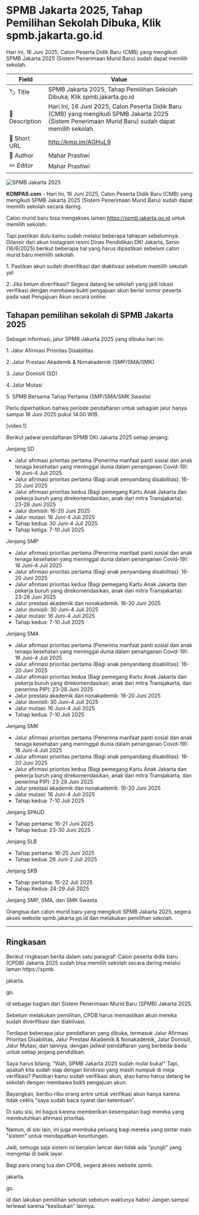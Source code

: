 # SPMB Jakarta 2025, Tahap Pemilihan Sekolah Dibuka, Klik spmb.jakarta.go.id

Hari Ini, 16 Juni 2025, Calon Peserta Didik Baru (CMB) yang mengikuti SPMB Jakarta 2025 (Sistem Penerimaan Murid Baru) sudah dapat memilih sekolah.

| Field         | Value                                                       |
|---------------|-------------------------------------------------------------|
| 🏷️ Title       | SPMB Jakarta 2025, Tahap Pemilihan Sekolah Dibuka, Klik spmb.jakarta.go.id |
| 📝 Description | Hari Ini, 16 Juni 2025, Calon Peserta Didik Baru (CMB) yang mengikuti SPMB Jakarta 2025 (Sistem Penerimaan Murid Baru) sudah dapat memilih sekolah. |
| 🔗 Short URL   | http://kmp.im/AGHuL9 |
| 👤 Author      | Mahar Prastiwi |
| ✏️ Editor      | Mahar Prastiwi |

![SPMB Jakarta 2025](https://asset.kompas.com/crops/Q1xfEXzLAcP02WQErklHsoof7Ec=/17x0:509x328/750x500/data/photo/2025/06/05/68412c823419f.jpg)

**KOMPAS.com** - Hari Ini, 16 Juni 2025, Calon Peserta Didik Baru (CMB) yang mengikuti SPMB Jakarta 2025 (Sistem Penerimaan Murid Baru) sudah dapat memilih sekolah secara daring.

Calon murid baru bisa mengakses laman https://spmb.jakarta.go.id untuk memilih sekolah.

Tapi pastikan dulu kamu sudah melalui beberapa tahapan sebelumnya. Dilansir dari akun Instagram resmi Dinas Pendidikan DKI Jakarta, Senin (16/6/2025) berikut beberapa hal yang harus dipastikan sebelum calon murid baru memilih sekolah.

1\. Pastikan akun sudah diverifikasi dan diaktivasi sebelum memilih sekolah ya!

2\. Jika belum diverifikasi? Segera datang ke sekolah yang jadi lokasi verifikasi dengan membawa bukti pengajuan akun berisi nomor peserta pada saat Pengajuan Akun secara online.

## Tahapan pemilihan sekolah di SPMB Jakarta 2025

Sebagai informasi, jalur SPMB Jakarta 2025 yang dibuka hari ini:

1\. Jalur Afirmasi Prioritas Disabilitas

2\. Jalur Prestasi Akademik & Nonakademik (SMP/SMA/SMK)

3\. Jalur Domisili (SD)

4\. Jalur Mutasi

5\. SPMB Bersama Tahap Pertama (SMP/SMA/SMK Swasta)

Perlu diperhatikan bahwa periode pendaftaran untuk sebagian jalur hanya sampai 18 Juni 2025 pukul 14.00 WIB.

\[video.1\]

Berikut jadwal pendaftaran SPMB DKI Jakarta 2025 setiap jenjang:

Jenjang SD

- Jalur afirmasi prioritas pertama (Penerima manfaat panti sosial dan anak tenaga kesehatan yang meninggal dunia dalam penanganan Covid-19): 16 Juni-4 Juli 2025
- Jalur afirmasi prioritas pertama (Bagi anak penyandang disabilitas): 16-20 Juni 2025
- Jalur afirmasi prioritas kedua (Bagi pemegang Kartu Anak Jakarta dan pekerja buruh yang direkomendasikan, anak dari mitra Transjakarta): 23-28 Juni 2025
- Jalur domisili: 16-20 Juni 2025
- Jalur mutasi: 16 Juni-4 Juli 2025
- Tahap kedua: 30 Juni-4 Juli 2025
- Tahap ketiga: 7-10 Juli 2025

Jenjang SMP

- Jalur afirmasi prioritas pertama (Penerima manfaat panti sosial dan anak tenaga kesehatan yang meninggal dunia dalam penanganan Covid-19): 16 Juni-4 Juli 2025
- Jalur afirmasi prioritas pertama (Bagi anak penyandang disabilitas): 16-20 Juni 2025
- Jalur afirmasi prioritas kedua (Bagi pemegang Kartu Anak Jakarta dan pekerja buruh yang direkomendasikan, anak dari mitra Transjakarta): 23-28 Juni 2025
- Jalur prestasi akademik dan nonakademik: 16-20 Juni 2025
- Jalur domisili: 30 Juni-4 Juli 2025
- Jalur mutasi: 16 Juni-4 Juli 2025
- Tahap kedua: 7-10 Juli 2025

Jenjang SMA

- Jalur afirmasi prioritas pertama (Penerima manfaat panti sosial dan anak tenaga kesehatan yang meninggal dunia dalam penanganan Covid-19): 16 Juni-4 Juli 2025
- Jalur afirmasi prioritas pertama (Bagi anak penyandang disabilitas): 16-20 Juni 2025
- Jalur afirmasi prioritas kedua (Bagi pemegang Kartu Anak Jakarta dan pekerja buruh yang direkomendasikan, anak dari mitra Transjakarta, dan penerima PIP): 23-28 Juni 2025
- Jalur prestasi akademik dan nonakademik: 16-20 Juni 2025
- Jalur domisili: 30 Juni-4 Juli 2025
- Jalur mutasi: 16 Juni-4 Juli 2025
- Tahap kedua: 7-10 Juli 2025

Jenjang SMK

- Jalur afirmasi prioritas pertama (Penerima manfaat panti sosial dan anak tenaga kesehatan yang meninggal dunia dalam penanganan Covid-19): 16 Juni-4 Juli 2025
- Jalur afirmasi prioritas pertama (Bagi anak penyandang disabilitas): 16-20 Juni 2025
- Jalur afirmasi prioritas kedua (Bagi pemegang Kartu Anak Jakarta dan pekerja buruh yang direkomendasikan, anak dari mitra Transjakarta, dan penerima PIP): 23-28 Juni 2025
- Jalur prestasi akademik dan nonakademik: 16-20 Juni 2025
- Jalur mutasi: 16 Juni-4 Juli 2025
- Tahap kedua: 7-10 Juli 2025

Jenjang SPAUD

- Tahap pertama: 16-21 Juni 2025
- Tahap kedua: 23-30 Juni 2025

Jenjang SLB

- Tahap pertama: 16-25 Juni 2025
- Tahap kedua: 26 Juni-2 Juli 2025

Jenjang SKB

- Tahap pertama: 15-22 Juli 2025
- Tahap Kedua: 24-29 Juli 2025

Jenjang SMP, SMA, dan SMK Swasta

Orangtua dan calon murid baru yang mengikuti SPMB Jakarta 2025, segera akses website spmb.jakarta.go.id dan melakukan pemilihan sekolah. 

---
## Ringkasan

Berikut ringkasan berita dalam satu paragraf: Calon peserta didik baru (CPDB) Jakarta 2025 sudah bisa memilih sekolah secara daring melalui laman https://spmb.

jakarta.

go.

id sebagai bagian dari Sistem Penerimaan Murid Baru (SPMB) Jakarta 2025.

 Sebelum melakukan pemilihan, CPDB harus memastikan akun mereka sudah diverifikasi dan diaktivasi.

 Terdapat beberapa jalur pendaftaran yang dibuka, termasuk Jalur Afirmasi Prioritas Disabilitas, Jalur Prestasi Akademik & Nonakademik, Jalur Domisili, Jalur Mutasi, dan lainnya, dengan jadwal pendaftaran yang berbeda-beda untuk setiap jenjang pendidikan.



Saya harus bilang, "Wah, SPMB Jakarta 2025 sudah mulai buka!" Tapi, apakah kita sudah siap dengan birokrasi yang masih numpuk di meja verifikasi? Pastikan kamu sudah verifikasi akun, atau kamu harus datang ke sekolah dengan membawa bukti pengajuan akun.

 Bayangkan, beribu-ribu orang antre untuk verifikasi akun hanya karena tidak ceklis "saya sudah baca syarat dan ketentuan".

 Di satu sisi, ini bagus karena memberikan kesempatan bagi mereka yang membutuhkan afirmasi prioritas.

 Namun, di sisi lain, ini juga membuka peluang bagi mereka yang pintar main "sistem" untuk mendapatkan keuntungan.

 Jadi, semoga saja sistem ini berjalan lancar dan tidak ada "pungli" yang mengintai di balik layar.

 Bagi para orang tua dan CPDB, segera akses website spmb.

jakarta.

go.

id dan lakukan pemilihan sekolah sebelum waktunya habis! Jangan sampai terlewat karena "kesibukan" lainnya.
